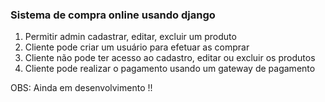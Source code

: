 ### Sistema de compra online usando django

1. Permitir admin cadastrar, editar, excluir um produto
2. Cliente pode criar um usuário para efetuar as comprar
3. Cliente não pode ter acesso ao cadastro, editar ou excluir os produtos
4. Cliente pode realizar o pagamento usando um gateway de pagamento

OBS: Ainda em desenvolvimento !!